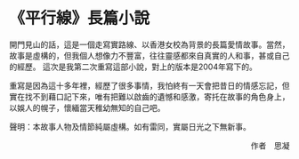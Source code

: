 # 《平行線》長篇小說

開門見山的話，這是一個走寫實路線、以香港女校為背景的長篇愛情故事。當然，故事是虛構的，但我個人想像力不豐富，往往靈感都來自真實的人和事，甚或自己的經歷。 這次是我第二次重寫這部小說，對上的版本是2004年寫下的。

重寫是因為這十多年裡，經歷了很多事情，我怕終有一天會把昔日的情感忘記，但實在找不到藉口記下來，唯有把難以啟齒的遺憾和感激，寄托在故事的角色身上，以娛人的幌子，懷緬當天稚幼無知的自己吧。

聲明：本故事人物及情節純屬虛構。如有雷同，實屬日光之下無新事。

<div style="text-align: right">作者　思凝</div>

